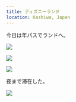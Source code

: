 ```yaml
---
title: ディズニーランド
location: Kashiwa, Japan
---
```


今日は年パスでランドへ。

![](https://ceshmina-photos.s3.ap-northeast-1.amazonaws.com/medium/201911/20191112-121713.jpg)

![](https://ceshmina-photos.s3.ap-northeast-1.amazonaws.com/medium/201911/20191112-124255.jpg)

![](https://ceshmina-photos.s3.ap-northeast-1.amazonaws.com/medium/201911/20191112-134110.jpg)

夜まで滞在した。

![](https://ceshmina-photos.s3.ap-northeast-1.amazonaws.com/medium/201911/20191112-170858.jpg)
